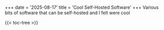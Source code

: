 +++
date = '2025-08-17'
title = 'Cool Self-Hosted Software'
+++
Various bits of software that can be self-hosted and I felt were cool

{{< toc-tree >}}
